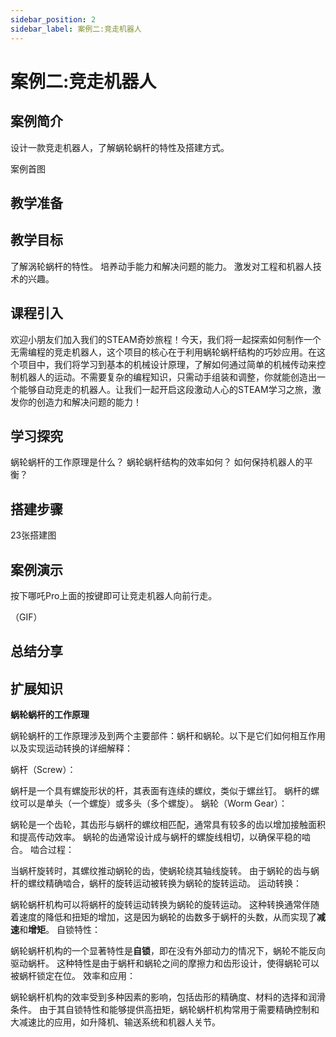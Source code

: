 ```yaml
---
sidebar_position: 2
sidebar_label: 案例二:竞走机器人
---
```


# 案例二:竞走机器人

## 案例简介

设计一款竞走机器人，了解蜗轮蜗杆的特性及搭建方式。

案例首图

## 教学准备



## 教学目标

了解涡轮蜗杆的特性。
培养动手能力和解决问题的能力。
激发对工程和机器人技术的兴趣。



## 课程引入

欢迎小朋友们加入我们的STEAM奇妙旅程！今天，我们将一起探索如何制作一个无需编程的竞走机器人，这个项目的核心在于利用蜗轮蜗杆结构的巧妙应用。在这个项目中，我们将学习到基本的机械设计原理，了解如何通过简单的机械传动来控制机器人的运动。不需要复杂的编程知识，只需动手组装和调整，你就能创造出一个能够自动竞走的机器人。让我们一起开启这段激动人心的STEAM学习之旅，激发你的创造力和解决问题的能力！

## 学习探究

蜗轮蜗杆的工作原理是什么？
蜗轮蜗杆结构的效率如何？
如何保持机器人的平衡？

## 搭建步骤

23张搭建图

## 案例演示

按下哪吒Pro上面的按键即可让竞走机器人向前行走。

（GIF）

## 总结分享



## 扩展知识


**蜗轮蜗杆的工作原理**

蜗轮蜗杆的工作原理涉及到两个主要部件：蜗杆和蜗轮。以下是它们如何相互作用以及实现运动转换的详细解释：

蜗杆（Screw）：

蜗杆是一个具有螺旋形状的杆，其表面有连续的螺纹，类似于螺丝钉。
蜗杆的螺纹可以是单头（一个螺旋）或多头（多个螺旋）。
蜗轮（Worm Gear）：

蜗轮是一个齿轮，其齿形与蜗杆的螺纹相匹配，通常具有较多的齿以增加接触面积和提高传动效率。
蜗轮的齿通常设计成与蜗杆的螺旋线相切，以确保平稳的啮合。
啮合过程：

当蜗杆旋转时，其螺纹推动蜗轮的齿，使蜗轮绕其轴线旋转。
由于蜗轮的齿与蜗杆的螺纹精确啮合，蜗杆的旋转运动被转换为蜗轮的旋转运动。
运动转换：

蜗轮蜗杆机构可以将蜗杆的旋转运动转换为蜗轮的旋转运动。
这种转换通常伴随着速度的降低和扭矩的增加，这是因为蜗轮的齿数多于蜗杆的头数，从而实现了**减速**和**增矩**。
自锁特性：

蜗轮蜗杆机构的一个显著特性是**自锁**，即在没有外部动力的情况下，蜗轮不能反向驱动蜗杆。
这种特性是由于蜗杆和蜗轮之间的摩擦力和齿形设计，使得蜗轮可以被蜗杆锁定在位。
效率和应用：

蜗轮蜗杆机构的效率受到多种因素的影响，包括齿形的精确度、材料的选择和润滑条件。
由于其自锁特性和能够提供高扭矩，蜗轮蜗杆机构常用于需要精确控制和大减速比的应用，如升降机、输送系统和机器人关节。
